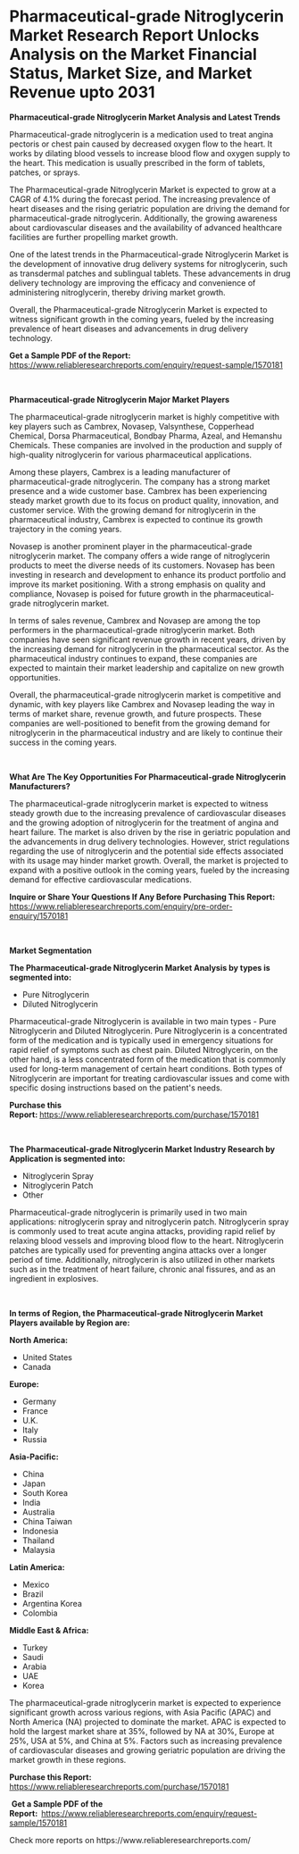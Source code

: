 <p><h1>Pharmaceutical-grade Nitroglycerin Market Research Report Unlocks Analysis on the Market Financial Status, Market Size, and Market Revenue upto 2031</h1></p><p><strong>Pharmaceutical-grade Nitroglycerin Market Analysis and Latest Trends</strong></p>
<p><p>Pharmaceutical-grade nitroglycerin is a medication used to treat angina pectoris or chest pain caused by decreased oxygen flow to the heart. It works by dilating blood vessels to increase blood flow and oxygen supply to the heart. This medication is usually prescribed in the form of tablets, patches, or sprays.</p><p>The Pharmaceutical-grade Nitroglycerin Market is expected to grow at a CAGR of 4.1% during the forecast period. The increasing prevalence of heart diseases and the rising geriatric population are driving the demand for pharmaceutical-grade nitroglycerin. Additionally, the growing awareness about cardiovascular diseases and the availability of advanced healthcare facilities are further propelling market growth.</p><p>One of the latest trends in the Pharmaceutical-grade Nitroglycerin Market is the development of innovative drug delivery systems for nitroglycerin, such as transdermal patches and sublingual tablets. These advancements in drug delivery technology are improving the efficacy and convenience of administering nitroglycerin, thereby driving market growth.</p><p>Overall, the Pharmaceutical-grade Nitroglycerin Market is expected to witness significant growth in the coming years, fueled by the increasing prevalence of heart diseases and advancements in drug delivery technology.</p></p>
<p><strong>Get a Sample PDF of the Report:&nbsp;</strong> <a href="https://www.reliableresearchreports.com/enquiry/request-sample/1570181">https://www.reliableresearchreports.com/enquiry/request-sample/1570181</a></p>
<p>&nbsp;</p>
<p><strong>Pharmaceutical-grade Nitroglycerin Major Market Players</strong></p>
<p><p>The pharmaceutical-grade nitroglycerin market is highly competitive with key players such as Cambrex, Novasep, Valsynthese, Copperhead Chemical, Dorsa Pharmaceutical, Bondbay Pharma, Azeal, and Hemanshu Chemicals. These companies are involved in the production and supply of high-quality nitroglycerin for various pharmaceutical applications.</p><p>Among these players, Cambrex is a leading manufacturer of pharmaceutical-grade nitroglycerin. The company has a strong market presence and a wide customer base. Cambrex has been experiencing steady market growth due to its focus on product quality, innovation, and customer service. With the growing demand for nitroglycerin in the pharmaceutical industry, Cambrex is expected to continue its growth trajectory in the coming years.</p><p>Novasep is another prominent player in the pharmaceutical-grade nitroglycerin market. The company offers a wide range of nitroglycerin products to meet the diverse needs of its customers. Novasep has been investing in research and development to enhance its product portfolio and improve its market positioning. With a strong emphasis on quality and compliance, Novasep is poised for future growth in the pharmaceutical-grade nitroglycerin market.</p><p>In terms of sales revenue, Cambrex and Novasep are among the top performers in the pharmaceutical-grade nitroglycerin market. Both companies have seen significant revenue growth in recent years, driven by the increasing demand for nitroglycerin in the pharmaceutical sector. As the pharmaceutical industry continues to expand, these companies are expected to maintain their market leadership and capitalize on new growth opportunities.</p><p>Overall, the pharmaceutical-grade nitroglycerin market is competitive and dynamic, with key players like Cambrex and Novasep leading the way in terms of market share, revenue growth, and future prospects. These companies are well-positioned to benefit from the growing demand for nitroglycerin in the pharmaceutical industry and are likely to continue their success in the coming years.</p></p>
<p>&nbsp;</p>
<p><strong>What Are The Key Opportunities For Pharmaceutical-grade Nitroglycerin Manufacturers?</strong></p>
<p><p>The pharmaceutical-grade nitroglycerin market is expected to witness steady growth due to the increasing prevalence of cardiovascular diseases and the growing adoption of nitroglycerin for the treatment of angina and heart failure. The market is also driven by the rise in geriatric population and the advancements in drug delivery technologies. However, strict regulations regarding the use of nitroglycerin and the potential side effects associated with its usage may hinder market growth. Overall, the market is projected to expand with a positive outlook in the coming years, fueled by the increasing demand for effective cardiovascular medications.</p></p>
<p><strong>Inquire or Share Your Questions If Any Before Purchasing This Report:</strong> <a href="https://www.reliableresearchreports.com/enquiry/pre-order-enquiry/1570181">https://www.reliableresearchreports.com/enquiry/pre-order-enquiry/1570181</a></p>
<p>&nbsp;</p>
<p><strong>Market Segmentation</strong></p>
<p><strong>The Pharmaceutical-grade Nitroglycerin Market Analysis by types is segmented into:</strong></p>
<p><ul><li>Pure Nitroglycerin</li><li>Diluted Nitroglycerin</li></ul></p>
<p><p>Pharmaceutical-grade Nitroglycerin is available in two main types - Pure Nitroglycerin and Diluted Nitroglycerin. Pure Nitroglycerin is a concentrated form of the medication and is typically used in emergency situations for rapid relief of symptoms such as chest pain. Diluted Nitroglycerin, on the other hand, is a less concentrated form of the medication that is commonly used for long-term management of certain heart conditions. Both types of Nitroglycerin are important for treating cardiovascular issues and come with specific dosing instructions based on the patient's needs.</p></p>
<p><strong>Purchase this Report:&nbsp;</strong><a href="https://www.reliableresearchreports.com/purchase/1570181">https://www.reliableresearchreports.com/purchase/1570181</a></p>
<p>&nbsp;</p>
<p><strong>The Pharmaceutical-grade Nitroglycerin Market Industry Research by Application is segmented into:</strong></p>
<p><ul><li>Nitroglycerin Spray</li><li>Nitroglycerin Patch</li><li>Other</li></ul></p>
<p><p>Pharmaceutical-grade nitroglycerin is primarily used in two main applications: nitroglycerin spray and nitroglycerin patch. Nitroglycerin spray is commonly used to treat acute angina attacks, providing rapid relief by relaxing blood vessels and improving blood flow to the heart. Nitroglycerin patches are typically used for preventing angina attacks over a longer period of time. Additionally, nitroglycerin is also utilized in other markets such as in the treatment of heart failure, chronic anal fissures, and as an ingredient in explosives.</p></p>
<p>&nbsp;</p>
<p><strong>In terms of Region, the Pharmaceutical-grade Nitroglycerin Market Players available by Region are:</strong></p>
<p>
    <p> <strong> North America: </strong>
        <ul>
            <li>United States</li>
            <li>Canada</li>
        </ul>
        </p> 
    <p> <strong> Europe: </strong>
        <ul>
            <li>Germany</li>
            <li>France</li>
            <li>U.K.</li>
            <li>Italy</li>
            <li>Russia</li>
        </ul>
        </p> 
    <p> <strong> Asia-Pacific: </strong>
        <ul>
            <li>China</li>
            <li>Japan</li>
            <li>South Korea</li>
            <li>India</li>
            <li>Australia</li>
            <li>China Taiwan</li>
            <li>Indonesia</li>
            <li>Thailand</li>
            <li>Malaysia</li>
        </ul>
        </p> 
    <p> <strong> Latin America: </strong>
        <ul>
            <li>Mexico</li>
            <li>Brazil</li>
            <li>Argentina Korea</li>
            <li>Colombia</li>
        </ul>
        </p> 
    <p> <strong> Middle East & Africa: </strong>
        <ul>
            <li>Turkey</li>
            <li>Saudi</li>
            <li>Arabia</li>
            <li>UAE</li>
            <li>Korea</li>
        </ul>
    </p>
    </p>
<p><p>The pharmaceutical-grade nitroglycerin market is expected to experience significant growth across various regions, with Asia Pacific (APAC) and North America (NA) projected to dominate the market. APAC is expected to hold the largest market share at 35%, followed by NA at 30%, Europe at 25%, USA at 5%, and China at 5%. Factors such as increasing prevalence of cardiovascular diseases and growing geriatric population are driving the market growth in these regions.</p></p>
<p><strong>Purchase this Report: </strong><a href="https://www.reliableresearchreports.com/purchase/1570181">https://www.reliableresearchreports.com/purchase/1570181</a></p>
<p>&nbsp;<strong>Get a Sample PDF of the Report:&nbsp;&nbsp;</strong><a href="https://www.reliableresearchreports.com/enquiry/request-sample/1570181">https://www.reliableresearchreports.com/enquiry/request-sample/1570181</a></p>
<p><strong></strong></p>
<p>Check more reports on https://www.reliableresearchreports.com/</p>